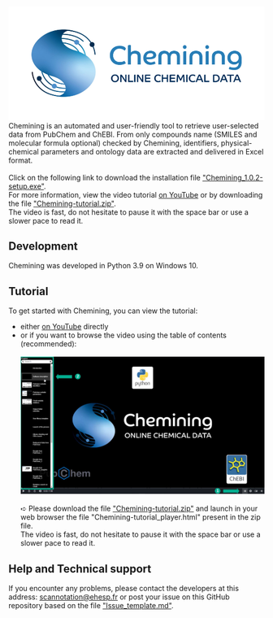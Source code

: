 ![Chemining](Chemining-logo_git.png)
Chemining is an automated and user-friendly tool to retrieve user-selected data from PubChem and ChEBI. 
From only compounds name (SMILES and molecular formula optional) checked by Chemining, identifiers, 
physical-chemical parameters and ontology data are extracted and delivered in Excel format.\
\
Click on the following link to download the installation file ["Chemining_1.0.2-setup.exe"](https://github.com/scannotation/Chemining_software/blob/main/Chemining_1.0.2-setup.exe).\
For more information, view the video tutorial [on YouTube](https://youtu.be/fgq1imKwjuQ) 
or by downloading the file ["Chemining-tutorial.zip"](https://github.com/scannotation/Chemining_software/blob/main/Chemining-tutorial.zip).\
The video is fast, do not hesitate to pause it with the space bar or use a slower pace to read it.

## Development
Chemining was developed in Python 3.9 on Windows 10.

## Tutorial
To get started with Chemining, you can view the tutorial:
* either [on YouTube](https://youtu.be/fgq1imKwjuQ) directly
* or if you want to browse the video using the table of contents (recommended):\
\
![tutorial_summary](Chemining-tutorial_homepage.png)
\
\
&#x27AA; Please download the file ["Chemining-tutorial.zip"](https://github.com/scannotation/Chemining_software/blob/main/Chemining-tutorial.zip)
and launch in your web browser the file "Chemining-tutorial_player.html" present in the zip file.\
The video is fast, do not hesitate to pause it with the space bar or use a slower pace to read it.

## Help and Technical support
If you encounter any problems, please contact the developers at this address: scannotation@ehesp.fr 
or post your issue on this GitHub repository based on the file ["Issue_template.md"](https://github.com/scannotation/Chemining_software/blob/main/Issue_template.md).
